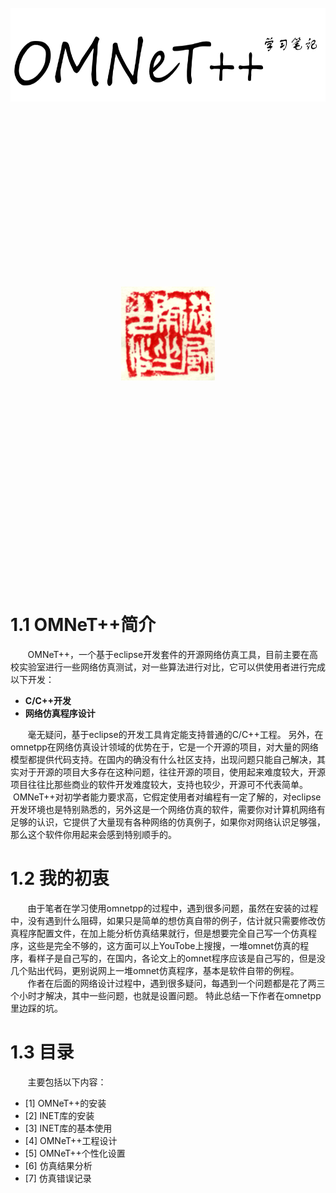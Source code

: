 
&nbsp;
&nbsp;
&nbsp;

&nbsp;
&nbsp;

&nbsp;
&nbsp;

&nbsp;



&nbsp;

<div align="center">

<img src="img/omnetpp-2.png" height="150" width="600" >

 </div>





 &nbsp;

 &nbsp;

 &nbsp;

 &nbsp;

 &nbsp;

 &nbsp;

 &nbsp;

 &nbsp;

 &nbsp;
 <div align="center">

 <img src="img/bookIndia.png" height="150" width="150" >

  </div>
 &nbsp;

 &nbsp;

 &nbsp;

 &nbsp;


 &nbsp;

 &nbsp;

 &nbsp;

 &nbsp;
 &nbsp;

 &nbsp;

 &nbsp;

 &nbsp;

# 1.1 OMNeT++简介
&#160; &#160; &#160; &#160;OMNeT++，一个基于eclipse开发套件的开源网络仿真工具，目前主要在高校实验室进行一些网络仿真测试，对一些算法进行对比，它可以供使用者进行完成以下开发：</br>
- **C/C++开发**
- **网络仿真程序设计**

&#160; &#160; &#160; &#160;毫无疑问，基于eclipse的开发工具肯定能支持普通的C/C++工程。
另外，在omnetpp在网络仿真设计领域的优势在于，它是一个开源的项目，对大量的网络模型都提供代码支持。在国内的确没有什么社区支持，出现问题只能自己解决，其实对于开源的项目大多存在这种问题，往往开源的项目，使用起来难度较大，开源项目往往比那些商业的软件开发难度较大，支持也较少，开源可不代表简单。
&#160; &#160; &#160; &#160;OMNeT++对初学者能力要求高，它假定使用者对编程有一定了解的，对eclipse开发环境也是特别熟悉的，另外这是一个网络仿真的软件，需要你对计算机网络有足够的认识，它提供了大量现有各种网络的仿真例子，如果你对网络认识足够强，那么这个软件你用起来会感到特别顺手的。

# 1.2 我的初衷
&#160; &#160; &#160; &#160;由于笔者在学习使用omnetpp的过程中，遇到很多问题，虽然在安装的过程中，没有遇到什么阻碍，如果只是简单的想仿真自带的例子，估计就只需要修改仿真程序配置文件，在加上能分析仿真结果就行，但是想要完全自己写一个仿真程序，这些是完全不够的，这方面可以上YouTobe上搜搜，一堆omnet仿真的程序，看样子是自己写的，在国内，各论文上的omnet程序应该是自己写的，但是没几个贴出代码，更别说网上一堆omnet仿真程序，基本是软件自带的例程。</br>
&#160; &#160; &#160; &#160;作者在后面的网络设计过程中，遇到很多疑问，每遇到一个问题都是花了两三个小时才解决，其中一些问题，也就是设置问题。
特此总结一下作者在omnetpp里边踩的坑。


# 1.3 目录
&#160; &#160; &#160; &#160;主要包括以下内容：
- [1] OMNeT++的安装
- [2] INET库的安装
- [3] INET库的基本使用
- [4] OMNeT++工程设计
- [5] OMNeT++个性化设置
- [6] 仿真结果分析
- [7] 仿真错误记录
